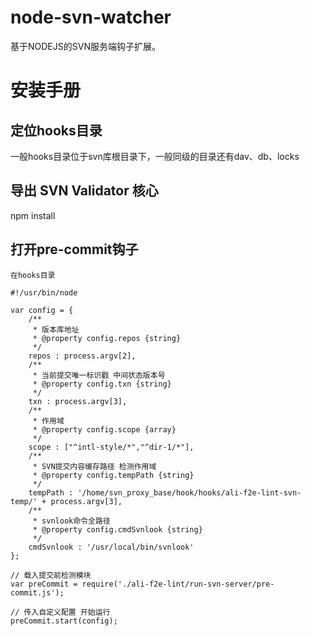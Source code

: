 node-svn-watcher
================
基于NODEJS的SVN服务端钩子扩展。


安装手册
====================

定位hooks目录
--------------------
一般hooks目录位于svn库根目录下，一般同级的目录还有dav、db、locks

导出 SVN Validator 核心
--------------------
npm install


打开pre-commit钩子
--------------------
	在hooks目录

	#!/usr/bin/node

	var config = {
		/** 
		 * 版本库地址
		 * @property config.repos {string}
		 */
		repos : process.argv[2],
		/** 
		 * 当前提交唯一标识戳 中间状态版本号
		 * @property config.txn {string}
		 */
		txn : process.argv[3],
		/** 
		 * 作用域
		 * @property config.scope {array}
		 */
		scope : ["^intl-style/*","^dir-1/*"],
		/** 
		 * SVN提交内容缓存路径 检测作用域
		 * @property config.tempPath {string}
		 */
		tempPath : '/home/svn_proxy_base/hook/hooks/ali-f2e-lint-svn-temp/' + process.argv[3],
		/**
		 * svnlook命令全路径
		 * @property config.cmdSvnlook {string}
		 */
		cmdSvnlook : '/usr/local/bin/svnlook'
	};

	// 载入提交前检测模块
	var preCommit = require('./ali-f2e-lint/run-svn-server/pre-commit.js');

	// 传入自定义配置 开始运行
	preCommit.start(config);
	
